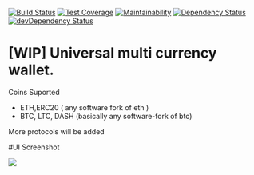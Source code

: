 [![Build Status](https://img.shields.io/travis/imerkle/binbase_wallet/master.svg?style=for-the-badge)](https://travis-ci.org/imerkle/binbase_wallet)
[![Test Coverage](http://img.shields.io/coveralls/https://github.com/imerkle/binbase_wallet/master.svg)](https://coveralls.io/r/https://github.com/imerkle/binbase_wallet?branch=master)
[![Maintainability](https://img.shields.io/codeclimate/maintainability-percentage/imerkle/binbase_wallet.svg?style=for-the-badge)](https://codeclimate.com/github/imerkle/binbase_wallet)
[![Dependency Status](https://img.shields.io/david/imerkle/binbase_wallet.svg?style=for-the-badge)](https://david-dm.org/imerkle/binbase_wallet)
[![devDependency Status](https://img.shields.io/david/dev/imerkle/binbase_wallet.svg?style=for-the-badge)](https://david-dm.org/imerkle/binbase_wallet#info=devDependencies)


# [WIP] Universal multi currency wallet.

Coins Suported

 - ETH,ERC20 ( any software fork of eth )
 - BTC, LTC, DASH (basically any software-fork of btc)

More protocols will be added

#UI Screenshot

![](https://i.imgur.com/pCmoXWk.png)